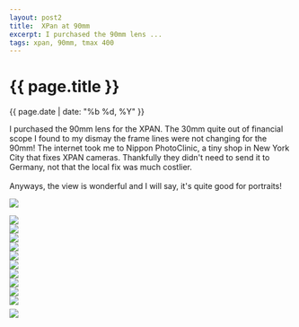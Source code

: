 ```yaml
---
layout: post2
title:  XPan at 90mm
excerpt: I purchased the 90mm lens ...
tags: xpan, 90mm, tmax 400 
---
```



<div class="row">
<div class="col-sm-2"></div>
<div class="col-sm-8">


<h1> {{ page.title }} </h1>
<div class="pdate"> {{ page.date | date: "%b %d, %Y" }} </div>


<p>
I purchased the 90mm lens for the XPAN. The 30mm quite out of financial scope I found to my dismay the
frame lines were not changing for the 90mm! The internet took me to Nippon PhotoClinic, a tiny shop in New York City
that fixes XPAN cameras. Thankfully they didn't need to send it to Germany, not that the local fix was much costlier.
<br/><br/>
Anyways, the view is wonderful and I will say, it's quite good for portraits! 
</p>
</div>
</div>


<div class="row" style="margin:0;padding:0;margin-top:0.5em;margin-bottom:0.5em;">
<a href="https://docs.google.com/uc?id=0B6d70FmpKIi1bjBzTFp2OGxyVjQ"><img  class='bannerimg' src="https://docs.google.com/uc?id=0B6d70FmpKIi1bjBzTFp2OGxyVjQ"></a>
</div>


<div class="row">
<div class="col-sm-2"></div>
<div class="col-sm-8">
<div id="demo6" class="flex-images" style="padding-top:0.5em;">


<div class="item fancybox" data-w="900" data-h="417">
	<div class="img"><a href="https://docs.google.com/uc?id=0B6d70FmpKIi1Y1dqZEotVTZKZ0k"><img src="https://docs.google.com/uc?id=0B6d70FmpKIi1V0pkMTNDN2hWSm8" data-src="https://docs.google.com/uc?id=0B6d70FmpKIi1UFZxbkNFWWdBdE0"></a></div>
</div>
<div class="item fancybox" data-w="900" data-h="420">
	<div class="img"><a href="https://docs.google.com/uc?id=0B6d70FmpKIi1Vng0dTBiY2RsUW8"><img src="https://docs.google.com/uc?id=0B6d70FmpKIi1V0pkMTNDN2hWSm8" data-src="https://docs.google.com/uc?id=0B6d70FmpKIi1c09OR0k1UlVJOEk"></a></div>
</div>
<div class="item fancybox" data-w="900" data-h="417">
	<div class="img"><a href="https://docs.google.com/uc?id=0B6d70FmpKIi1TTh1V2llRVFtN1U"><img src="https://docs.google.com/uc?id=0B6d70FmpKIi1V0pkMTNDN2hWSm8" data-src="https://docs.google.com/uc?id=0B6d70FmpKIi1bC1NMk91cU1xQjA"></a></div>
</div>
<div class="item fancybox" data-w="900" data-h="416">
	<div class="img"><a href="https://docs.google.com/uc?id=0B6d70FmpKIi1NkdkTlVYMUNMODQ"><img src="https://docs.google.com/uc?id=0B6d70FmpKIi1V0pkMTNDN2hWSm8" data-src="https://docs.google.com/uc?id=0B6d70FmpKIi1X3hmUHpoZTVDS0k"></a></div>
</div>
<div class="item fancybox" data-w="900" data-h="426">
	<div class="img"><a href="https://docs.google.com/uc?id=0B6d70FmpKIi1MmJ4SEEwMUpIZjA"><img src="https://docs.google.com/uc?id=0B6d70FmpKIi1V0pkMTNDN2hWSm8" data-src="https://docs.google.com/uc?id=0B6d70FmpKIi1M3Zha0FmVVZDTVE"></a></div>
</div>
<div class="item" data-w="900" data-h="421">
	<div class="img"><a href="https://docs.google.com/uc?id=0B6d70FmpKIi1YjU0Z1JhenB2YWc"><img src="https://docs.google.com/uc?id=0B6d70FmpKIi1V0pkMTNDN2hWSm8" data-src="https://docs.google.com/uc?id=0B6d70FmpKIi1ZHRkZDF5bUJvT1k"></a></div>
</div>
<div class="item" data-w="900" data-h="416">
	<div class="img"><a href="https://docs.google.com/uc?id=0B6d70FmpKIi1SFBBMFBzZ0gtWEE"><img src="https://docs.google.com/uc?id=0B6d70FmpKIi1V0pkMTNDN2hWSm8" data-src="https://docs.google.com/uc?id=0B6d70FmpKIi1MFRNVmNnUE9sTWc"></a></div>
</div>

<div class="item" data-w="900" data-h="417">
	<div class="img"><a href="https://docs.google.com/uc?id=0B6d70FmpKIi1RnRSZjJpbHl0bDA"><img src="https://docs.google.com/uc?id=0B6d70FmpKIi1V0pkMTNDN2hWSm8" data-src="https://docs.google.com/uc?id=0B6d70FmpKIi1X3YwSlBMVndtclk"></a></div>
</div>
<div class="item" data-w="900" data-h="416">
	<div class="img"><a href="https://docs.google.com/uc?id=0B6d70FmpKIi1N1FFZFl5bDZoQ28"><img src="https://docs.google.com/uc?id=0B6d70FmpKIi1V0pkMTNDN2hWSm8" data-src="https://docs.google.com/uc?id=0B6d70FmpKIi1WERYTHlSMUhDTnc"></a></div>
</div>

<div class="item" data-w="900" data-h="421">
	<div class="img"><a href="https://docs.google.com/uc?id=0B6d70FmpKIi1MUlmY1dCV3Z3eWs"><img src="https://docs.google.com/uc?id=0B6d70FmpKIi1V0pkMTNDN2hWSm8" data-src="https://docs.google.com/uc?id=0B6d70FmpKIi1T1l0cUZmZkdRN3c"></a></div>
</div>


</div>
</div>
</div>


<div class="row" style="margin:0;padding:0;margin-top:0.5em;margin-bottom:0.5em;">
<a href="https://docs.google.com/uc?id=0B6d70FmpKIi1aWdBVGhDSUhEM3c"><img  class='bannerimg' src="https://docs.google.com/uc?id=0B6d70FmpKIi1aWdBVGhDSUhEM3c"></a>
</div>


<script>
$('#demo6').flexImages({ rowHeight:900 , truncate: 0});
</script>











<!-- Ends op most -->
